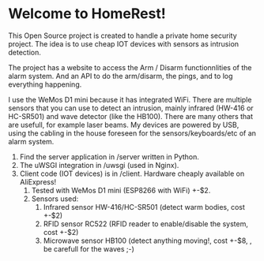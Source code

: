 # Welcome to HomeRest!

This Open Source project is created to handle a private home security project. The idea is to use cheap IOT devices with sensors as intrusion detection.

The project has a website to access the Arm / Disarm functionnlities of the alarm system. And an API to do the arm/disarm, the pings, and to log everything happening.

I use the WeMos D1 mini because it has integrated WiFi. There are multiple sensors that you can use to detect an intrusion, mainly infrared (HW-416 or HC-SR501) and wave detector (like the HB100). There are many others that are usefull, for example laser beams.
My devices are powered by USB, using the cabling in the house foreseen for the sensors/keyboards/etc of an alarm system.

1. Find the server application in /server written in Python.
1. The uWSGI integration in /uwsgi (used in Nginx).
1. Client code (IOT devices) is in /client. Hardware cheaply available on AliExpress!
    1. Tested with WeMos D1 mini (ESP8266 with WiFi) +-$2.
    1. Sensors used:
        1. Infrared sensor HW-416/HC-SR501 (detect warm bodies, cost +-$2)
        1. RFID sensor RC522 (RFID reader to enable/disable the system, cost +-$2)
        1. Microwave sensor HB100 (detect anything moving!, cost +-$8, , be carefull for the waves ;-)
